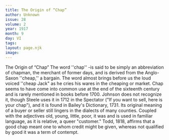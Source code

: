 ```yaml
---
title: The Origin of “Chap”
author: Unknown
issue: 28
volume: 2
year: 1917
month: 9
day: VI
tags:
layout: page.njk
image:
---
```

The Origin of “Chap”   The word ''chap'' -is said to be simply an abbreviation of chapman, the merchant of former days, and is derived from the Anglo-Saxon ''cheap,'' a bargain. The word almost brings before us the loud voiced ''cheap Jack" as he cries his wares in the cheaping or market. Chap seems to have come into common use at the end of the sixteenth century and is rarely mentioned in books before 1700. Johnson does not recognize it, though Steele uses it in 1712 in the Spectator ("If you want to sell, here is your chap"), and it is found in Bailey's Dictionary, 1731. Its original meaning of a buyer or seller still lingers in the dialects of many counties. Coupled with the adjectives old, young, little, poor, it was and is used in familiar language, as it is relative, a queer "customer." Todd, 1818, affirms that a good chap meant one to whom credit might be given, whereas not qualified by good it was a term of contempt.   





